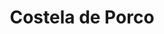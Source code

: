 ---
image: "/assets/uploads/costeleta-de-porco-sextafeira.png"
title: Costela de Porco
publish-day: Sexta-Feira
publish: false
price: 450
---